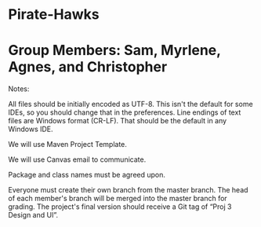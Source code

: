 # Pirate-Hawks
# Group Members: Sam, Myrlene, Agnes, and Christopher

Notes:

All files should be initially encoded as UTF-8. This isn't the default for some IDEs, so you should change that in the preferences. Line endings of text files are Windows format (CR-LF). That should be the default in any Windows IDE.

We will use Maven Project Template.

We will use Canvas email to communicate.

Package and class names must be agreed upon.

Everyone must create their own branch from the master branch.  The head of each member's branch will be merged into the master branch for grading.  The project's final version should receive a Git tag of “Proj 3 Design and UI”.
